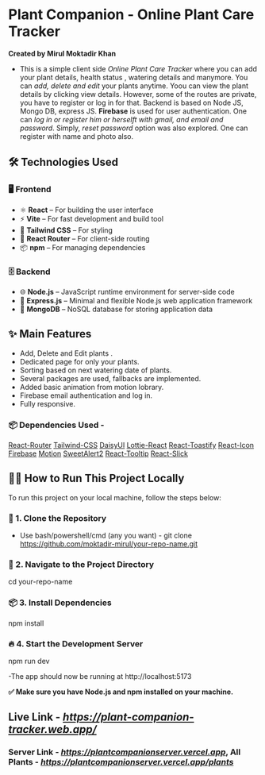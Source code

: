 # Plant Companion - Online Plant Care Tracker

**Created by Mirul Moktadir Khan**
- This is a simple client side *Online Plant Care Tracker* where you can add your plant details, health status , watering details and manymore. You can *add, delete and edit* your plants anytime. Yoou can view the plant details by clicking view details. However, some of the routes are private, you have to register or log in for that. Backend is based on Node JS, Mongo DB, express JS. **Firebase** is used for user authentication. One can *log in or register him or herselft with gmail, and email and password*. Simply, *reset password* option was also explored. One can register with name and photo also. 

## 🛠️ Technologies Used

### 🖥️ Frontend
- ⚛️ **React** – For building the user interface  
- ⚡ **Vite** – For fast development and build tool  
- 🎨 **Tailwind CSS** – For styling  
- 🔗 **React Router** – For client-side routing  
- 📦 **npm** – For managing dependencies

### 🗄️ Backend
- 🌐 **Node.js** – JavaScript runtime environment for server-side code  
- 🧰 **Express.js** – Minimal and flexible Node.js web application framework  
- 🍃 **MongoDB** – NoSQL database for storing application data


## ✨ Main Features
- Add, Delete and Edit plants .
- Dedicated page for only your plants.
- Sorting based on next watering date of plants.
- Several packages are used, fallbacks are implemented.
- Added basic animation from motion lobrary.
- Firebase email authentication and log in.
- Fully responsive.


### 📦 Dependencies Used -
[React-Router](https://reactrouter.com/)
[Tailwind-CSS](https://tailwindcss.com/)
[DaisyUI](https://daisyui.com/)
[Lottie-React](https://lottiereact.com/)
[React-Toastify](https://github.com/fkhadra/react-toastify#readme)
[React-Icon](https://react-icons.github.io/react-icons/)
[Firebase](https://firebase.google.com/)
[Motion](https://motion.dev/)
[SweetAlert2](https://sweetalert2.github.io/)
[React-Tooltip](https://react-tooltip.com/)
[React-Slick](https://react-slick.neostack.com/)


## 🧑‍💻 How to Run This Project Locally
To run this project on your local machine, follow the steps below:

### 📁 1. Clone the Repository
- Use bash/powershell/cmd (any you want) -
git clone https://github.com/moktadir-mirul/your-repo-name.git
### 📂 2. Navigate to the Project Directory
cd your-repo-name
### 📦 3. Install Dependencies
npm install
### 🔥 4. Start the Development Server
npm run dev

-The app should now be running at http://localhost:5173

**✅ Make sure you have Node.js and npm installed on your machine.**

## Live Link - ***https://plant-companion-tracker.web.app/***
### Server Link - ***https://plantcompanionserver.vercel.app***, All Plants - ***https://plantcompanionserver.vercel.app/plants***